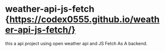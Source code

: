 # weather-api-js-fetch {https://codex0555.github.io/weather-api-js-fetch/}
this a api project using open weather api and JS  Fetch As A backend.
